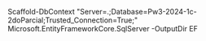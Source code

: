 Scaffold-DbContext "Server=.;Database=Pw3-2024-1c-2doParcial;Trusted_Connection=True;" Microsoft.EntityFrameworkCore.SqlServer -OutputDir EF